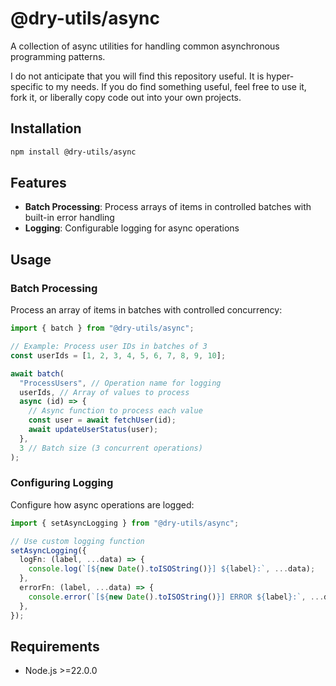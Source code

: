 # @dry-utils/async

A collection of async utilities for handling common asynchronous programming patterns.

I do not anticipate that you will find this repository useful. It is hyper-specific to my needs. If you do find something useful, feel free to use it, fork it, or liberally copy code out into your own projects.

## Installation

```bash
npm install @dry-utils/async
```

## Features

- **Batch Processing**: Process arrays of items in controlled batches with built-in error handling
- **Logging**: Configurable logging for async operations

## Usage

### Batch Processing

Process an array of items in batches with controlled concurrency:

```typescript
import { batch } from "@dry-utils/async";

// Example: Process user IDs in batches of 3
const userIds = [1, 2, 3, 4, 5, 6, 7, 8, 9, 10];

await batch(
  "ProcessUsers", // Operation name for logging
  userIds, // Array of values to process
  async (id) => {
    // Async function to process each value
    const user = await fetchUser(id);
    await updateUserStatus(user);
  },
  3 // Batch size (3 concurrent operations)
);
```

### Configuring Logging

Configure how async operations are logged:

```typescript
import { setAsyncLogging } from "@dry-utils/async";

// Use custom logging function
setAsyncLogging({
  logFn: (label, ...data) => {
    console.log(`[${new Date().toISOString()}] ${label}:`, ...data);
  },
  errorFn: (label, ...data) => {
    console.error(`[${new Date().toISOString()}] ERROR ${label}:`, ...data);
  },
});
```

## Requirements

- Node.js >=22.0.0
